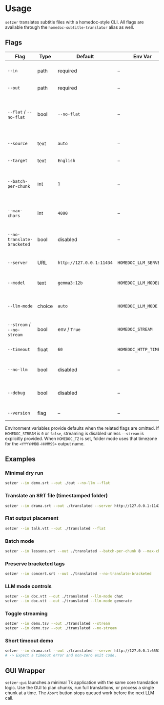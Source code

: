 # Usage

`setzer` translates subtitle files with a homedoc-style CLI. All flags are
available through the `homedoc-subtitle-translator` alias as well.

## Flags

| Flag | Type | Default | Env Var | Description |
| --- | --- | --- | --- | --- |
| `--in` | path | required | – | Input subtitle (`.srt`, `.vtt`, `.tsv`). |
| `--out` | path | required | – | Output directory. |
| `--flat` / `--no-flat` | bool | `--no-flat` | – | Write directly into `--out` or into a timestamped subfolder. |
| `--source` | text | `auto` | – | Source language hint. |
| `--target` | text | `English` | – | Target language. |
| `--batch-per-chunk` | int | `1` | – | Number of cues per LLM request when chunking. |
| `--max-chars` | int | `4000` | – | Planning size for chunk generation. |
| `--no-translate-bracketed` | bool | disabled | – | Preserve bracketed tags such as `[MUSIC]`. |
| `--server` | URL | `http://127.0.0.1:11434` | `HOMEDOC_LLM_SERVER` | Ollama-compatible server URL. |
| `--model` | text | `gemma3:12b` | `HOMEDOC_LLM_MODEL` | Model identifier to request. |
| `--llm-mode` | choice | `auto` | `HOMEDOC_LLM_MODE` | Prefer `chat`, `generate`, or auto-switching. |
| `--stream` / `--no-stream` | bool | env / `True` | `HOMEDOC_STREAM` | Stream responses line-by-line. |
| `--timeout` | float | `60` | `HOMEDOC_HTTP_TIMEOUT` | HTTP timeout in seconds. |
| `--no-llm` | bool | disabled | – | Skip the LLM and reuse original text. |
| `--debug` | bool | disabled | – | Verbose logging and raw payload capture. |
| `--version` | flag | – | – | Print version and exit. |

Environment variables provide defaults when the related flags are omitted. If
`HOMEDOC_STREAM` is `0` or `false`, streaming is disabled unless `--stream` is
explicitly provided. When `HOMEDOC_TZ` is set, folder mode uses that timezone
for the `<YYYYMMDD-HHMMSS>` output name.

## Examples

### Minimal dry run

```bash
setzer --in demo.srt --out ./out --no-llm --flat
```

### Translate an SRT file (timestamped folder)

```bash
setzer --in drama.srt --out ./translated --server http://127.0.0.1:11434 --model gemma3:12b
```

### Flat output placement

```bash
setzer --in talk.vtt --out ./translated --flat
```

### Batch mode

```bash
setzer --in lessons.srt --out ./translated --batch-per-chunk 8 --max-chars 6000
```

### Preserve bracketed tags

```bash
setzer --in concert.srt --out ./translated --no-translate-bracketed
```

### LLM mode controls

```bash
setzer --in doc.vtt --out ./translated --llm-mode chat
setzer --in doc.vtt --out ./translated --llm-mode generate
```

### Toggle streaming

```bash
setzer --in demo.tsv --out ./translated --stream
setzer --in demo.tsv --out ./translated --no-stream
```

### Short timeout demo

```bash
setzer --in drama.srt --out ./translated --server http://127.0.0.1:65535 --timeout 1
# -> Expect a timeout error and non-zero exit code.
```

## GUI Wrapper

`setzer-gui` launches a minimal Tk application with the same core translation
logic. Use the GUI to plan chunks, run full translations, or process a single
chunk at a time. The `Abort` button stops queued work before the next LLM call.

